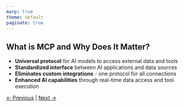 ```yaml
---
marp: true
theme: default
paginate: true
---
```


## What is MCP and Why Does It Matter?

- **Universal protocol** for AI models to access external data and tools
- **Standardized interface** between AI applications and data sources
- **Eliminates custom integrations** - one protocol for all connections
- **Enhanced AI capabilities** through real-time data access and tool execution

[← Previous](000-model-context-protocol.md) | [Next →](002-transport-modes.md)
